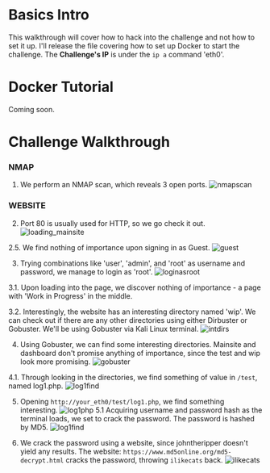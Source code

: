 # Basics Intro

This walkthrough will cover how to hack into the challenge and not how to set it up. I'll release the file covering how to set up Docker to start the challenge. The **Challenge's IP** is under the `ip a` command 'eth0'.

# Docker Tutorial

Coming soon.

# Challenge Walkthrough

### NMAP

1. We perform an NMAP scan, which reveals 3 open ports.
   ![nmapscan](https://github.com/martinlesjak/xerxi/blob/images/nmapscan.png)

### WEBSITE

2. Port 80 is usually used for HTTP, so we go check it out.
   ![loading_mainsite](https://github.com/martinlesjak/xerxi/blob/images/first.png)

2.5. We find nothing of importance upon signing in as Guest.
   ![guest](https://github.com/martinlesjak/xerxi/blob/images/nothingofimportance.png)

3. Trying combinations like 'user', 'admin', and 'root' as username and password, we manage to login as 'root'.
   ![loginasroot](https://github.com/martinlesjak/xerxi/blob/images/loginasroot.png)

3.1. Upon loading into the page, we discover nothing of importance - a page with 'Work in Progress' in the middle.

3.2. Interestingly, the website has an interesting directory named 'wip'. We can check out if there are any other directories using either Dirbuster or Gobuster. We'll be using Gobuster via Kali Linux terminal.
   ![intdirs](https://github.com/martinlesjak/xerxi/blob/images/interestingdirs.png)

4. Using Gobuster, we can find some interesting directories. Mainsite and dashboard don't promise anything of importance, since the test and wip look more promising.
   ![gobuster](https://github.com/martinlesjak/xerxi/blob/images/gobuster.png)

4.1. Through looking in the directories, we find something of value in `/test`, named log1.php.
   ![log1find](https://github.com/martinlesjak/xerxi/blob/images/log1find.png)

5. Opening `http://your_eth0/test/log1.php`, we find something interesting.
   ![log1php](https://github.com/martinlesjak/xerxi/blob/images/log1find.png)
5.1 Acquiring username and password hash as the terminal loads, we set to crack the password. The password is hashed by MD5.
   ![log1find](https://github.com/martinlesjak/xerxi/blob/images/log1find.png)

6. We crack the password using a website, since johntheripper doesn't yield any results. The website: `https://www.md5online.org/md5-decrypt.html` cracks the password, throwing `ilikecats` back.
   ![ilikecats](https://github.com/martinlesjak/xerxi/blob/images/log1find.png)
